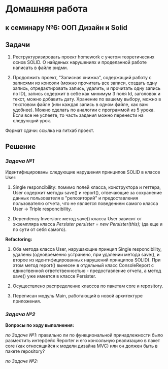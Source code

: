 # Домашняя работа

## к семинару №6: ООП Дизайн и Solid

## Задачи

1. Реструктуризировать проект homework с учетом теоретических основ SOLID. О найденых нарушениях и проделанной работе написать в файле ридми.

2. Продолжить проект, "Записная книжка", содержащий работу с записями из консоли (можно прочитать все записи, создать одну запись, отредактировать запись, удалить, и прочитать одну запись по ID), запись содержит в себе как минимум 3 поля Id, заголовок и текст, можно добавить дату. Хранение по вашему выбору, можно в текстовом файле (или каждая запись в одном файле, как вам удобнее). Можно сделать по аналогии с программой из 5 урока. Если все не успеете, то часть задания можно перенести на следующий урок.

Формат сдачи: ссылка на гитхаб проект.

## Решение

### *Задача №1*

Идентифицированы следующие нарушения принципов SOLID в классе User:

1. Single responcibility: помимо полей класса, конструктора и геттера, User содержит методы save() и report(), отвечающие за сохранение данных пользователя в "репозиторий" и предоставления пользователю отчета, что не является поведением самого класса User -> Triple responcibility.

2. Dependency Inversion: метод save() класса User зависит от экземпляра класса *Persister persister = new Persister(this);* (да еще и по сути от себя самого).

**Refactoring:**

1. Оба метода класса User, нарушающие принцип Single responcibility, удалены (одновременно устранено, при удалении метода save(), и второе из идентифицированных нарушений принципов SOLID). При этом метод report() вынесен в отдельный класс ConsoleReport с единственной ответственностью - предоставление отчета, а метод save() уже имеется в классе Persister.

2. Осуществлено распределение классов по пакетам core и repository.

3. Переписан модуль Main, работающий в новой архитектуре приложения.

### *Задача №2*

**Вопросы по ходу выполнения:**

*по Задаче №1:* правильно ли по функциональной принадлежности было разместить интерфейс Reporter и его консольную реализацию в пакет core (как относящийся к модели дизайна MVC) или он должен быть в пакете repository?  

*по Задаче №2:*
